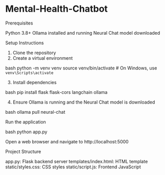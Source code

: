 # Mental-Health-Chatbot
 
Prerequisites

Python 3.8+
Ollama installed and running
Neural Chat model downloaded

Setup Instructions

1. Clone the repository
2. Create a virtual environment

bash
python -m venv venv
source venv/bin/activate  # On Windows, use `venv\Scripts\activate`

3. Install dependencies

bash
pip install flask flask-cors langchain ollama

4. Ensure Ollama is running and the Neural Chat model is downloaded

bash
ollama pull neural-chat

Run the application

bash
python app.py

Open a web browser and navigate to http://localhost:5000

Project Structure

app.py: Flask backend server
templates/index.html: HTML template
static/styles.css: CSS styles
static/script.js: Frontend JavaScript


